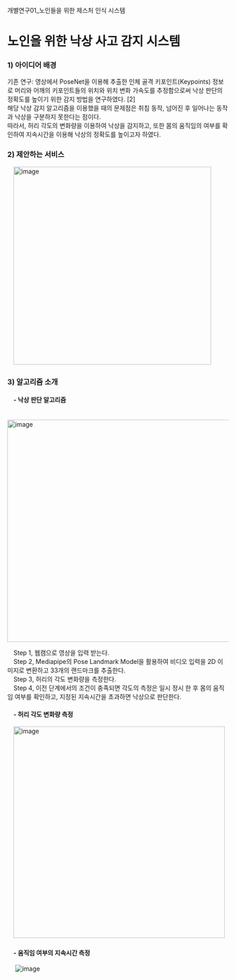 개별연구01_노인들을 위한 제스처 인식 시스템
# 노인을 위한 낙상 사고 감지 시스템

### 1)  아이디어 배경
   
기존 연구: 영상에서 PoseNet을 이용해 추출한 인체 골격 키포인트(Keypoints) 정보로 머리와 어깨의 키포인트들의 위치와 위치 변화 가속도를 추정함으로써 낙상 판단의 정확도를 높이기 위한 감지 방법을 연구하였다. [2]  
해당 낙상 감지 알고리즘을 이용했을 때의 문제점은 취침 동작, 넘어진 후 일어나는 동작과 낙상을 구분하지 못한다는 점이다.   
따라서, 허리 각도의 변화량을 이용하여 낙상을 감지하고, 또한 몸의 움직임의 여부를 확인하여 지속시간을 이용해 낙상의 정확도를 높이고자 하였다. 

### 2) 제안하는 서비스

 <img width="450" alt="image" src="https://github.com/cie10/Gesture_Recognition_System/assets/111051264/61f84760-3957-45eb-a048-f91939ab9d58">

### 3) 알고리즘 소개  
####  -  낙상 판단 알고리즘
    
    <img width="505" alt="image" src="https://github.com/cie10/Gesture_Recognition_System/assets/111051264/6b4b43d7-2bf0-4b06-b207-311fa3348a71">
   
 Step 1, 웹캠으로 영상을 입력 받는다.   
 Step 2, Mediapipe의 Pose Landmark Model을 활용하여 비디오 입력을 2D 이미지로 변환하고 33개의 랜드마크를 추출한다.   
 Step 3, 허리의 각도 변화량을 측정한다.   
 Step 4, 이전 단계에서의 조건이 충족되면 각도의 측정은 일시 정시 한 후 몸의 움직임 여부를 확인하고, 지정된 지속시간을 초과하면 낙상으로 판단한다. 



####  - 허리 각도 변화량 측정  

   <img width="481" alt="image" src="https://github.com/cie10/Gesture_Recognition_System/assets/111051264/32eab360-65c5-4695-a1c7-73f7ef4c8647">

####  - 움직임 여부의 지속시간 측정

   ![image](https://github.com/cie10/Gesture_Recognition_System/assets/111051264/d68d436c-e162-4475-8171-ef66eb498819)









